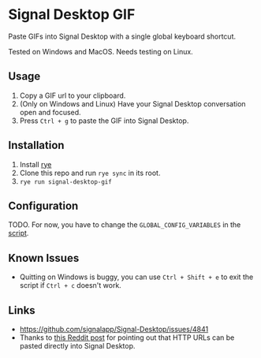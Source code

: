 # Signal Desktop GIF

Paste GIFs into Signal Desktop with a single global keyboard shortcut.

Tested on Windows and MacOS. Needs testing on Linux.

## Usage

1. Copy a GIF url to your clipboard.
2. (Only on Windows and Linux) Have your Signal Desktop conversation open and focused.
3. Press `Ctrl + g` to paste the GIF into Signal Desktop.

## Installation

1. Install [rye](https://rye-up.com/guide/installation/)
2. Clone this repo and run `rye sync` in its root.
3. `rye run signal-desktop-gif`

## Configuration

TODO. For now, you have to change the `GLOBAL_CONFIG_VARIABLES` in the [script](./src/signal_desktop_gif/__init__.py).

## Known Issues

- Quitting on Windows is buggy, you can use `Ctrl + Shift + e` to exit the script if `Ctrl + c` doesn't work.

## Links

- <https://github.com/signalapp/Signal-Desktop/issues/4841>
- Thanks to [this Reddit post](https://www.reddit.com/r/signal/comments/180hm37/desktop_and_gifs/) for pointing out that HTTP URLs can be pasted directly into Signal Desktop.
